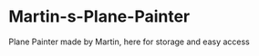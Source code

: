 Martin-s-Plane-Painter
======================

Plane Painter made by Martin, here for storage and easy access
